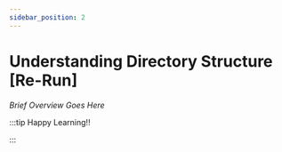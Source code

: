```yaml
---
sidebar_position: 2
---
```


# Understanding Directory Structure [Re-Run]

_Brief Overview Goes Here_

:::tip Happy Learning!!

<QuestButton text="Go To Quest" link="https://app.stackup.dev/quest_page/understanding-directory-structure-[re-run]" />

:::
